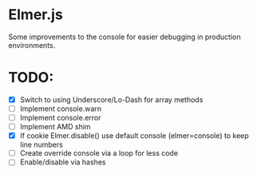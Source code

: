Elmer.js
========

Some improvements to the console for easier debugging in production environments.

# TODO:
- [x] Switch to using Underscore/Lo-Dash for array methods
- [ ] Implement console.warn
- [ ] Implement console.error
- [ ] Implement AMD shim
- [x] If cookie Elmer.disable() use default console (elmer=console) to keep line numbers
- [ ] Create override console via a loop for less code
- [ ] Enable/disable via hashes
